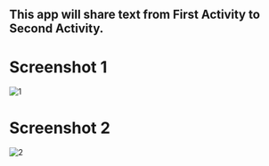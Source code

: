 ## This app will share text from First Activity to Second Activity.
# Screenshot 1         
![1](https://user-images.githubusercontent.com/52677699/92596083-dc310a00-f2c2-11ea-9350-7c51c53f0334.png)

# Screenshot 2

![2](https://user-images.githubusercontent.com/52677699/92596159-097db800-f2c3-11ea-813e-ffdab2916426.png)
